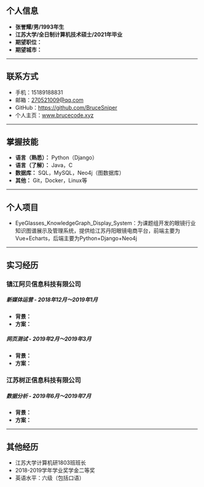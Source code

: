  ## 个人信息


 * **张誉耀/男/1993年生**
 * **江苏大学/全日制计算机技术硕士/2021年毕业**
 * **期望职位：**
 * **期望城市：**
---
 ## 联系方式
 
 * 手机：15189188831
 * 邮箱：270521009@qq.com
 * GitHub：https://github.com/BruceSniper
 * 个人主页：www.brucecode.xyz
---
 ## 掌握技能
 
 * **语言（熟悉）：** Python（Django）
 * **语言（了解）：** Java，C
 * **数据库：** SQL，MySQL，Neo4j（图数据库）
 * **其他：** Git，Docker，Linux等
---
 ## 个人项目
 
 * EyeGlasses_KnowledgeGraph_Display_System：为课题组开发的眼镜行业知识图谱展示及管理系统，提供给江苏丹阳眼镜电商平台，前端主要为Vue+Echarts，后端主要为Python+Django+Neo4j
---
## 实习经历

### 镇江阿贝信息科技有限公司
##### 新媒体运营 - 2018年12月～2019年1月
* **背景：**
* **方案：**

##### 网页测试 - 2019年2月～2019年3月
* **背景：**
* **方案：**

### 江苏树正信息科技有限公司
##### 数据分析 - 2019年6月～2019年7月
* **背景：**
* **方案：**
---
## 其他经历
* 江苏大学计算机研1803班班长
* 2018-2019学年学业奖学金二等奖
* 英语水平：六级（包括口语）
